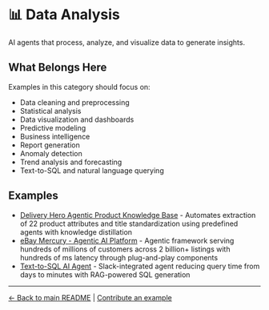 # 📊 Data Analysis

AI agents that process, analyze, and visualize data to generate insights.

## What Belongs Here

Examples in this category should focus on:
- Data cleaning and preprocessing
- Statistical analysis
- Data visualization and dashboards
- Predictive modeling
- Business intelligence
- Report generation
- Anomaly detection
- Trend analysis and forecasting
- Text-to-SQL and natural language querying

## Examples

- [Delivery Hero Agentic Product Knowledge Base](delivery-hero-product-knowledge-base.md) - Automates extraction of 22 product attributes and title standardization using predefined agents with knowledge distillation
- [eBay Mercury - Agentic AI Platform](ebay-mercury-agentic-platform.md) - Agentic framework serving hundreds of millions of customers across 2 billion+ listings with hundreds of ms latency through plug-and-play components
- [Text-to-SQL AI Agent](salesforce-text-to-sql-agent.md) - Slack-integrated agent reducing query time from days to minutes with RAG-powered SQL generation

---

[← Back to main README](../../README.md) | [Contribute an example](../../CONTRIBUTING.md)
